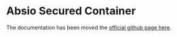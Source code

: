 # Absio Secured Container

The documentation has been moved the [official github page here](https://github.com/Absio/absio-secured-container).
